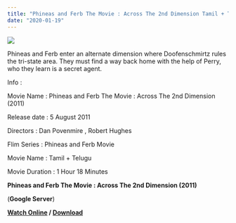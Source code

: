 ```yaml
---
title: "Phineas and Ferb The Movie : Across The 2nd Dimension Tamil + Telugu Dubbed Movie Download"
date: "2020-01-19"
---
```


[![](https://1.bp.blogspot.com/-qVHdVDgBnhY/XiQRMPPJABI/AAAAAAAAATY/y2-0eLDTlmsZkjZ0QzctwM6O56oSE2_cACLcBGAsYHQ/s320/scale.jpeg)](https://1.bp.blogspot.com/-qVHdVDgBnhY/XiQRMPPJABI/AAAAAAAAATY/y2-0eLDTlmsZkjZ0QzctwM6O56oSE2_cACLcBGAsYHQ/s1600/scale.jpeg)

Phineas and Ferb enter an alternate dimension where Doofenschmirtz rules the tri-state area. They must find a way back home with the help of Perry, who they learn is a secret agent.

  

  

  

  

Info : 

  

Movie Name : Phineas and Ferb The Movie : Across The 2nd Dimension (2011)

Release date : 5 August 2011

Directors : Dan Povenmire , Robert Hughes

Flim Series : Phineas and Ferb Movie

Movie Name : Tamil + Telugu

Movie Duration : 1 Hour 18 Minutes

**Phineas and Ferb The Movie : Across The 2nd Dimension (2011)**

 (**Google Server**)

  

 **[Watch Online](https://gplinks.in/2VuMg6p) / [Download](https://gplinks.in/2VuMg6p)**
